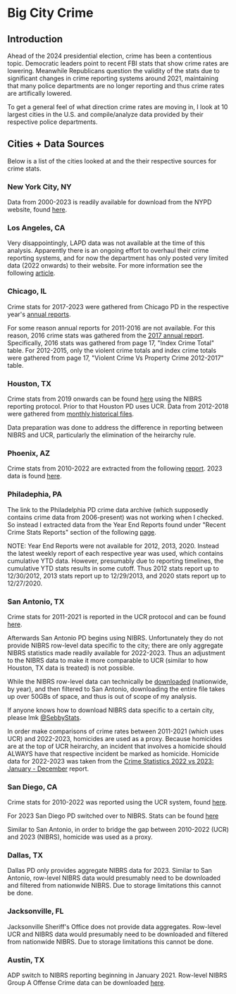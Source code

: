# Big City Crime

## Introduction

Ahead of the 2024 presidential election, crime has been a contentious topic. Democratic leaders point to recent FBI stats that show crime rates are lowering. Meanwhile Republicans question the validity of the stats due to significant changes in crime reporting systems around 2021, maintaining that many police departments are no longer reporting and thus crime rates are artifically lowered. 

To get a general feel of what direction crime rates are moving in, I look at 10 largest cities in the U.S. and compile/analyze data provided by their respective police departments. 


## Cities + Data Sources

Below is a list of the cities looked at and the their respective sources for crime stats. 

### New York City, NY

Data from 2000-2023 is readily available for download from the NYPD website, found [here](https://www.nyc.gov/site/nypd/stats/crime-statistics/historical.page).

### Los Angeles, CA

Very disappointingly, LAPD data was not available at the time of this analysis. Apparently there is an ongoing effort to overhaul their crime reporting systems, and for now the department has only posted very limited data (2022 onwards) to their website. For more information see the following [article](https://www.latimes.com/california/story/2024-06-07/lapd-crime-stats-disappear-records-overhaul).

### Chicago, IL

Crime stats for 2017-2023 were gathered from Chicago PD in the respective year's [annual reports](https://home.chicagopolice.org/statistics-data/statistical-reports/annual-reports/).

For some reason annual reports for 2011-2016 are not available. For this reason, 2016 crime stats was gathered from the [2017 annual report](https://home.chicagopolice.org/wp-content/uploads/2017-Annual-Report.pdf). Specifically, 2016 stats was gathered from page 17, "Index Crime Total" table. For 2012-2015, only the violent crime totals and index crime totals were gathered from page 17, "Violent Crime Vs Property Crime 2012-2017" table. 

### Houston, TX

Crime stats from 2019 onwards can be found [here](https://www.houstontx.gov/police/cs/Monthly_Crime_Data_by_Street_and_Police_Beat.htm) using the NIBRS reporting protocol. Prior to that Houston PD uses UCR. Data from 2012-2018 were gathered from [monthly historical files](https://www.houstontx.gov/police/cs/crime-stats-archives.htm). 

Data preparation was done to address the difference in reporting between NIBRS and UCR, particularly the elimination of the heirarchy rule. 

### Phoenix, AZ

Crime stats from 2010-2022 are extracted from the following [report](https://www.phoenix.gov/policesite/Documents/Crime%20Stats%20and%20Maps/UCR_2010-2022.pdf). 2023 data is found [here](https://www.phoenix.gov/policesite/Documents/Crime%20Stats%20and%20Maps/UCR%20Website%20December%202023.pdf). 

### Philadephia, PA

The link to the Philadelphia PD crime data archive (which supposedly contains crime data from 2006-present) was not working when I checked. So instead I extracted data from the Year End Reports found under "Recent Crime Stats Reports" section of the following [page](https://www.phillypolice.com/crimestats). 

NOTE: Year End Reports were not available for 2012, 2013, 2020. Instead the latest weekly report of each respective year was used, which contains cumulative YTD data. However, presumably due to reporting timelines, the cumulative YTD stats results in some cutoff. Thus 2012 stats report up to 12/30/2012, 2013 stats report up to 12/29/2013, and 2020 stats report up to 12/27/2020. 

### San Antonio, TX

Crime stats for 2011-2021 is reported in the UCR protocol and can be found [here](https://www.sa.gov/files/assets/main/v/1/sapd/sapd-ucrs-2011-2021.pdf). 

Afterwards San Antonio PD begins using NIBRS. Unfortunately they do not provide NIBRS row-level data specific to the city; there are only aggregate NIBRS statistics made readily available for 2022-2023. Thus an adjustment to the NIBRS data to make it more comparable to UCR (similar to how Houston, TX data is treated) is not possible. 

While the NIBRS row-level data can technically be [downloaded](https://www.icpsr.umich.edu/web/NACJD/series/128) (nationwide, by year), and then filtered to San Antonio, downloading the entire file takes up over 50GBs of space, and thus is out of scope of my analysis. 

If anyone knows how to download NIBRS data specific to a certain city, please lmk [@SebbyStats](https://x.com/sebbystats). 

In order make comparisons of crime rates between 2011-2021 (which uses UCR) and 2022-2023, homicides are used as a proxy. Because homicides are at the top of UCR heirarchy, an incident that involves a homicide should ALWAYS have that respective incident be marked as homicide. Homicide data for 2022-2023 was taken from the [Crime Statistics 2022 vs 2023: January - December](https://www.sa.gov/files/assets/main/v/1/sapd/nibrs/crime-statistics-2022vs2023-jan-dec.pdf) report.

### San Diego, CA

Crime stats for 2010-2022 was reported using the UCR system, found [here](https://www.sandiego.gov/sites/default/files/crime-actuals1950-2022.pdf). 

For 2023 San Diego PD switched over to NIBRS. Stats can be found [here](https://www.sandiego.gov/sites/default/files/2024-02/2023cumneighborhood.pdf)

Similar to San Antonio, in order to bridge the gap between 2010-2022 (UCR) and 2023 (NIBRS), homicide was used as a proxy. 

### Dallas, TX

Dallas PD only provides aggregate NIBRS data for 2023. Similar to San Antonio, row-level NIBRS data would presumably need to be downloaded and filtered from nationwide NIBRS. Due to storage limitations this cannot be done. 

### Jacksonville, FL

Jacksonville Sheriff's Office does not provide data aggregates. Row-level UCR and NIBRS data would presumably need to be downloaded and filtered from nationwide NIBRS. Due to storage limitations this cannot be done. 

### Austin, TX

ADP switch to NIBRS reporting beginning in January 2021. Row-level NIBRS Group A Offense Crime data can be downloaded [here](https://datahub.austintexas.gov/widgets/i7fg-wrk5?mobile_redirect=true). 






